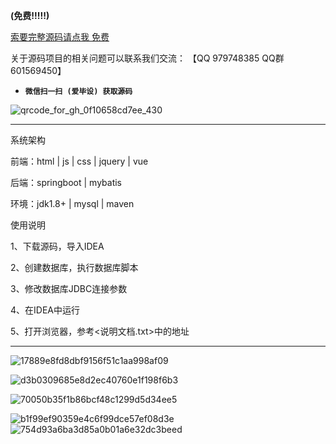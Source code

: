 

**(免费!!!!!)**

[索要完整源码请点我 免费](http://mp.weixin.qq.com/mp/appmsgalbum?__biz=MzkwMDY3MTY0Nw==&action=getalbum&album_id=3423120253595582465&scene=173&subscene=&sessionid=svr_dbd799d91a1&enterid=1713666527&from_msgid=&from_itemidx=&count=3&nolastread=1#wechat_redirect)

关于源码项目的相关问题可以联系我们交流： 【QQ 979748385 QQ群 601569450】 

- **`微信扫一扫 (爱毕设) 获取源码`**

![qrcode_for_gh_0f10658cd7ee_430](https://github.com/hjsdjko/onlyzaixianshangcheng/assets/120558513/edfc28fc-d9df-4e81-ac62-d02aa360e379)

***************************************************************
系统架构

前端：html | js | css | jquery | vue

后端：springboot | mybatis

环境：jdk1.8+ | mysql | maven

使用说明

1、下载源码，导入IDEA

2、创建数据库，执行数据库脚本

3、修改数据库JDBC连接参数

4、在IDEA中运行

5、打开浏览器，参考<说明文档.txt>中的地址

***************************************************************
![17889e8fd8dbf9156f51c1aa998af09](https://github.com/hjsdjko/springbootrd362/assets/120558513/a1dad736-6f1e-4d43-b7da-27c148ba92c3)

![d3b0309685e8d2ec40760e1f198f6b3](https://github.com/hjsdjko/springbootrd362/assets/120558513/9e3a353f-cb23-4783-b345-7c95f6703c97)

![70050b35f1b86bcf48c1299d5d34ee5](https://github.com/hjsdjko/springbootrd362/assets/120558513/02a06d03-bfa6-4b5a-83e4-c81ee4201c58)

![b1f99ef90359e4c6f99dce57ef08d3e](https://github.com/hjsdjko/springbootrd362/assets/120558513/9521438c-714f-49c8-9d57-f5041ca7730a)
![754d93a6ba3d85a0b01a6e32dc3beed](https://github.com/hjsdjko/springbootrd362/assets/120558513/49e6037e-0a2e-49ba-858a-edc97c1448b8)
